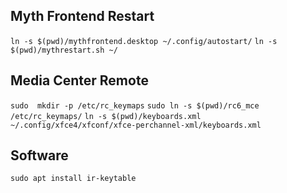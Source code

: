 ## Myth Frontend Restart
`ln -s $(pwd)/mythfrontend.desktop ~/.config/autostart/`
`ln -s $(pwd)/mythrestart.sh ~/`

## Media Center Remote
`sudo  mkdir -p /etc/rc_keymaps`
`sudo ln -s $(pwd)/rc6_mce /etc/rc_keymaps/`
`ln -s $(pwd)/keyboards.xml ~/.config/xfce4/xfconf/xfce-perchannel-xml/keyboards.xml`

## Software
`sudo apt install ir-keytable`
